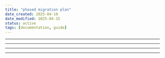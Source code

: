```yaml
---
title: "phased migration plan"
date_created: 2025-04-10
date_modified: 2025-04-15
status: active
tags: [documentation, guide]
---
```


---

---

---

---


